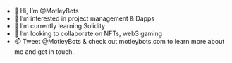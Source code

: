 - 👋 Hi, I’m @MotleyBots
- 👀 I’m interested in project management & Dapps
- 🌱 I’m currently learning Solidity
- 💞️ I’m looking to collaborate on NFTs, web3 gaming
- 📫 Tweet @MotleyBots & check out motleybots.com to learn more about me and get in touch.
